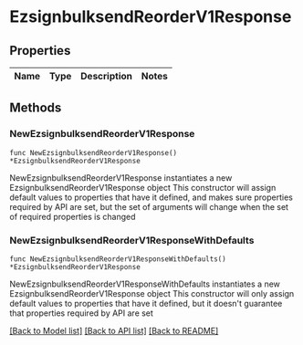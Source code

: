 # EzsignbulksendReorderV1Response

## Properties

Name | Type | Description | Notes
------------ | ------------- | ------------- | -------------

## Methods

### NewEzsignbulksendReorderV1Response

`func NewEzsignbulksendReorderV1Response() *EzsignbulksendReorderV1Response`

NewEzsignbulksendReorderV1Response instantiates a new EzsignbulksendReorderV1Response object
This constructor will assign default values to properties that have it defined,
and makes sure properties required by API are set, but the set of arguments
will change when the set of required properties is changed

### NewEzsignbulksendReorderV1ResponseWithDefaults

`func NewEzsignbulksendReorderV1ResponseWithDefaults() *EzsignbulksendReorderV1Response`

NewEzsignbulksendReorderV1ResponseWithDefaults instantiates a new EzsignbulksendReorderV1Response object
This constructor will only assign default values to properties that have it defined,
but it doesn't guarantee that properties required by API are set


[[Back to Model list]](../README.md#documentation-for-models) [[Back to API list]](../README.md#documentation-for-api-endpoints) [[Back to README]](../README.md)


